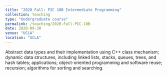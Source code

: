 ```yaml
---
title: "2020 Fall: PIC 10B Intermediate Programming"
collection: teaching
type: "Undergraduate course"
permalink: /teaching/2020-Fall-PIC-10B
date: 2020-09-30
venue: "UCLA"
location: "UCLA"
---
```

<!-- date: 2020-01-01 -->
Abstract data types and their implementation using C++ class mechanism; dynamic data structures, including linked lists, stacks, queues, trees, and hash tables; applications; object-oriented programming and software reuse; recursion; algorithms for sorting and searching.

<!-- Heading 1
======

Heading 2
======

Heading 3
====== -->
